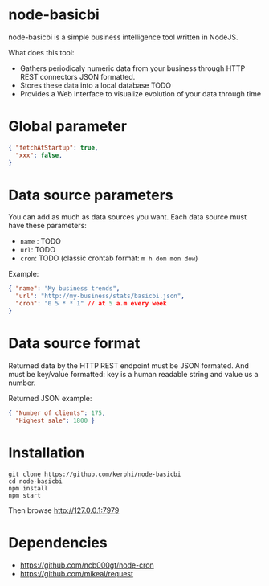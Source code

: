 node-basicbi
============

node-basicbi is a simple business intelligence tool written in NodeJS.

What does this tool:
- Gathers periodicaly numeric data from your business through HTTP REST connectors JSON formatted.
- Stores these data into a local database TODO
- Provides a Web interface to visualize evolution of your data through time

Global parameter
================

```json
{ "fetchAtStartup": true,
  "xxx": false,
}
```

Data source parameters
======================

You can add as much as data sources you want. Each data source must have these parameters:

* `name` : TODO
* `url`: TODO
* `cron`: TODO (classic crontab format: `m h dom mon dow`)

Example:
```json
{ "name": "My business trends",
  "url": "http://my-business/stats/basicbi.json",
  "cron": "0 5 * * 1" // at 5 a.m every week
}
```

Data source format
==================

Returned data by the HTTP REST endpoint must be JSON formated. And must be key/value formatted: key is a human readable string and value us a number.

Returned JSON example:
```json
{ "Number of clients": 175,
  "Highest sale": 1800 }
```

Installation
============

```
git clone https://github.com/kerphi/node-basicbi
cd node-basicbi
npm install
npm start
```

Then browse http://127.0.0.1:7979

Dependencies
============

- https://github.com/ncb000gt/node-cron
- https://github.com/mikeal/request
